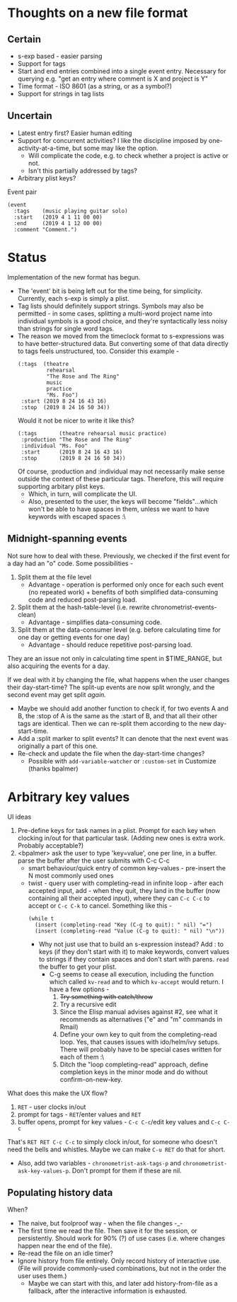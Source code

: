 # Thoughts on a new file format
## Certain
* s-exp based - easier parsing
* Support for tags
* Start and end entries combined into a single event entry. Necessary for querying e.g. "get an entry where comment is X and project is Y"
* Time format - ISO 8601 (as a string, or as a symbol?)
* Support for strings in tag lists

## Uncertain
* Latest entry first? Easier human editing
* Support for concurrent activities? I like the discipline imposed by one-activity-at-a-time, but some may like the option.
  * Will complicate the code, e.g. to check whether a project is active or not.
  * Isn't this partially addressed by tags?
* Arbitrary plist keys?

Event pair
```
(event
  :tags    (music playing guitar solo)
  :start   (2019 4 1 11 00 00)
  :end     (2019 4 1 12 00 00)
  :comment "Comment.")
```

# Status
Implementation of the new format has begun.
* The 'event' bit is being left out for the time being, for simplicity. Currently, each s-exp is simply a plist.
* Tag lists should definitely support strings. Symbols may also be permitted - in some cases, splitting a multi-word project name into individual symbols is a good choice, and they're syntactically less noisy than strings for single word tags.
* The reason we moved from the timeclock format to s-expressions was to have better-structured data. But converting some of that data directly to tags feels unstructured, too. Consider this example -
  ```
  (:tags  (theatre
           rehearsal
           "The Rose and The Ring"
           music
           practice
           "Ms. Foo")
   :start (2019 8 24 16 43 16)
   :stop  (2019 8 24 16 50 34))
  ```
  Would it not be nicer to write it like this?
  ```
  (:tags       (theatre rehearsal music practice)
   :production "The Rose and The Ring"
   :individual "Ms. Foo"
   :start      (2019 8 24 16 43 16)
   :stop       (2019 8 24 16 50 34))
  ```
  Of course, :production and :individual may not necessarily make sense outside the context of these particular tags. Therefore, this will require supporting arbitary plist keys.
  * Which, in turn, will complicate the UI.
  * Also, presented to the user, the keys will become "fields"...which won't be able to have spaces in them, unless we want to have keywords with escaped spaces :\

## Midnight-spanning events
Not sure how to deal with these. Previously, we checked if the first event for a day had an "o" code. Some possibilities -
1. Split them at the file level
   * Advantage - operation is performed only once for each such event (no repeated work) + benefits of both simplified data-consuming code and reduced post-parsing load.
2. Split them at the hash-table-level (i.e. rewrite chronometrist-events-clean)
   * Advantage - simplifies data-consuming code.
3. Split them at the data-consumer level (e.g. before calculating time for one day or getting events for one day)
   * Advantage - should reduce repetitive post-parsing load.

They are an issue not only in calculating time spent in $TIME_RANGE, but also acquiring the events for a day.

If we deal with it by changing the file, what happens when the user changes their day-start-time? The split-up events are now split wrongly, and the second event may get split _again._
* Maybe we should add another function to check if, for two events A and B, the :stop of A is the same as the :start of B, and that all their other tags are identical. Then we can re-split them according to the new day-start-time.
* Add a :split marker to split events? It can denote that the next event was originally a part of this one.
* Re-check and update the file when the day-start-time changes?
  * Possible with `add-variable-watcher` or `:custom-set` in Customize (thanks bpalmer)

# Arbitrary key values
UI ideas
1. Pre-define keys for task names in a plist. Prompt for each key when clocking in/out for that particular task. (Adding new ones is extra work. Probably acceptable?)
2. \<bpalmer\> ask the user to type 'key=value', one per line, in a buffer. parse the buffer after the user submits with C-c C-c
   * smart behaviour/quick entry of common key-values - pre-insert the N most commonly used ones
   * twist - query user with completing-read in infinite loop - after each accepted input, add - when they quit, they land in the buffer (now containing all their accepted input), where they can `C-c C-c` to accept or `C-c C-k` to cancel. Something like this -
     ```
     (while t
       (insert (completing-read "Key (C-g to quit): " nil) "=")
       (insert (completing-read "Value (C-g to quit): " nil) "\n"))
     ```
     * Why not just use that to build an s-expression instead? Add : to keys (if they don't start with it) to make keywords, convert values to strings if they contain spaces and don't start with parens. `read` the buffer to get your plist.
       * C-g seems to cease all execution, including the function which called `kv-read` and to which `kv-accept` would return. I have a few options -
         1. ~~Try something with catch/throw~~
         2. Try a recursive edit
         3. Since the Elisp manual advises against #2, see what it recommends as alternatives ("e" and "m" commands in Rmail)
         4. Define your own key to quit from the completing-read loop. Yes, that causes issues with ido/helm/ivy setups. There will probably have to be special cases written for each of them :\
         5. Ditch the "loop completing-read" approach, define completion keys in the minor mode and do without confirm-on-new-key.

What does this make the UX flow?
1. `RET` - user clocks in/out
2. prompt for tags - `RET`/enter values and `RET`
3. buffer opens, prompt for key values - `C-c C-c`/edit key values and `C-c C-c`

That's `RET RET C-c C-c` to simply clock in/out, for someone who doesn't need the bells and whistles. Maybe we can make `C-u RET` do that for short.
* Also, add two variables - `chronometrist-ask-tags-p` and `chronometrist-ask-key-values-p`. Don't prompt for them if these are nil.

## Populating history data
When?
* The naive, but foolproof way - when the file changes -_-
* The first time we read the file. Then save it for the session, or persistently. Should work for 90% (?) of use cases (i.e. where changes happen near the end of the file).
* Re-read the file on an idle timer?
* Ignore history from file entirely. Only record history of interactive use. (File will provide commonly-used combinations, but not in the order the user uses them.)
  * Maybe we can start with this, and later add history-from-file as a fallback, after the interactive information is exhausted.
